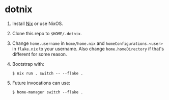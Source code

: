 # dotnix

1. Install [Nix](https://github.com/DeterminateSystems/nix-installer) or use NixOS.

2. Clone this repo to `$HOME/.dotnix`.

3. Change `home.username` in `home/home.nix` and `homeConfigurations.<user>` in `flake.nix` to your username. Also change `home.homeDirectory` if that's different for some reason.

4. Bootstrap with:
   ```
   $ nix run . switch -- --flake .
   ```

5. Future invocations can use:
   ```
   $ home-manager switch --flake .
   ```


